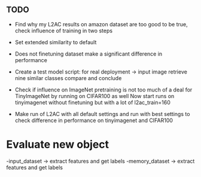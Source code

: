 ## TODO

- Find why my L2AC results on amazon dataset are too good to be true, check influence of training in two steps

- Set extended similarity to default

- Does not finetuning dataset make a significant difference in performance 

- Create a test model script: for real deployment -> input image retrieve nine similar classes compare and conclude

- Check if influence on ImageNet pretraining is not too much of a deal for TinyImageNet by running on CIFAR100 as well
	Now start runs on tinyimagenet without finetuning but with a lot of l2ac_train=160


- Make run of L2AC with all default settings and run with best settings to check difference in performance on tinyimagenet and CIFAR100

# Evaluate new object

-input_dataset -> extract features and get labels
-memory_dataset -> extract features and get labels
